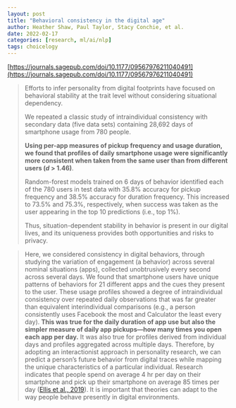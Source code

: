```yaml
---
layout: post
title: "Behavioral consistency in the digital age"
author: Heather Shaw, Paul Taylor, Stacy Conchie, et al.
date: 2022-02-17
categories: [research, ml/ai/nlp]
tags: choicelogy
---
```


[https://journals.sagepub.com/doi/10.1177/09567976211040491](https://journals.sagepub.com/doi/10.1177/09567976211040491)

> Efforts to infer personality from digital footprints have focused on behavioral stability at the trait level without considering situational dependency. 
>
> We repeated a classic study of intraindividual consistency with secondary data (five data sets) containing 28,692 days of smartphone usage from 780 people. 
>
> **Using per-app measures of pickup frequency and usage duration, we found that profiles of daily smartphone usage were significantly more consistent when taken from the same user than from different users (*d* > 1.46)**. 
>
> Random-forest models trained on 6 days of behavior identified each of the 780 users in test data with 35.8% accuracy for pickup frequency and 38.5% accuracy for duration frequency. This increased to 73.5% and 75.3%, respectively, when success was taken as the user appearing in the top 10 predictions (i.e., top 1%). 
>
> Thus, situation-dependent stability in behavior is present in our digital lives, and its uniqueness provides both opportunities and risks to privacy.

> Here, we considered consistency in digital behaviors, through studying the variation of engagement (a behavior) across several nominal situations (apps), collected unobtrusively every second across several days. We found that smartphone users have unique patterns of behaviors for 21 different apps and the cues they present to the user. These usage profiles showed a degree of intraindividual consistency over repeated daily observations that was far greater than equivalent interindividual comparisons (e.g., a person consistently uses Facebook the most and Calculator the least every day). **This was true for the daily duration of app use but also the simpler measure of daily app pickups—how many times you open each app per day.** It was also true for profiles derived from individual days and profiles aggregated across multiple days. Therefore, by adopting an interactionist approach in personality research, we can predict a person’s future behavior from digital traces while mapping the unique characteristics of a particular individual. Research indicates that people spend on average 4 hr per day on their smartphone and pick up their smartphone on average 85 times per day ([Ellis et al., 2019](https://journals.sagepub.com/doi/10.1177/09567976211040491?utm_source=pocket_saves#bibr5-09567976211040491)). It is important that theories can adapt to the way people behave presently in digital environments.
